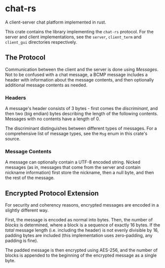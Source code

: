 # chat-rs
A client-server chat platform implemented in rust.

This crate contains the library implementing the `chat-rs` protocol. For the server and client implementations,
see the `server`, `client_term` and `client_gui` directories respectively.

## The Protocol
Communication between the client and the server is done using *Messages*.  
Not to be confused with a chat message, a BCMP message includes a header with information about the message contents, and
then optionally additional message contents as needed.

### Headers
A message's header consists of 3 bytes - first comes the *discriminant*, and then two (big endian) bytes describing
the length of the following contents.
Messages with no contents have a length of 0.

The discriminant distinguishes between different types of messages. For a comprehensive list of message types,
see the `Msg` enum in this crate's source.

### Message Contents
A message can optionally contain a UTF-8 encoded string. Nicked messages (as in, messages that come from the server and contain nickname information) first store the nickname, then a null byte, and then the rest of the message.

## Encrypted Protocol Extension
For security and coherency reasons, encrypted messages are encoded in a slightly different way.

First, the message is encoded as normal into bytes. Then, the number of *blocks* is determined, where a block is a sequence of exactly 16 bytes.
If the *total* message length (i.e. including the header) is not evenly divisible by 16, padding bytes are included (this implementation uses zero-padding,
any padding is fine).

The padded message is then encrypted using AES-256, and the number of blocks is appended to the beginning of the encrypted message as a single byte.
